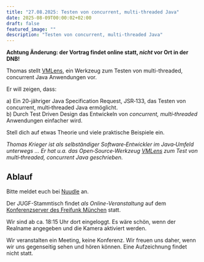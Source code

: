 ```yaml
---
title: "27.08.2025: Testen von concurrent, multi-threaded Java"
date: 2025-08-09T00:00:02+02:00
draft: false
featured_image: ""
description: "Testen von concurrent, multi-threaded Java"
---
```


**Achtung Änderung: der Vortrag findet online statt, _nicht_ vor Ort in der DNB!**

Thomas stellt [VMLens](https://vmlens.com/), ein Werkzeug zum Testen von multi-threaded, concurrent Java Anwendungen vor. 

Er will zeigen, dass:

a) Ein 20-jähriger Java Specification Request, JSR‑133, das Testen von concurrent, multi‑threaded Java ermöglicht.  
b) Durch Test Driven Design das Entwickeln von _concurrent, multi‑threaded_ Anwendungen einfacher wird.  

Stell dich auf etwas Theorie und viele praktische Beispiele ein.

_Thomas Krieger ist als selbständiger Software‑Entwickler im Java‑Umfeld unterwegs ... Er hat u.a. das Open‑Source‑Werkzeug [VMLens](https://vmlens.com/) zum Test von multi‑threaded, concurrent Java geschrieben._

## Ablauf

Bitte meldet euch bei [Nuudle](https://nuudel.digitalcourage.de/qHYCt9IcPvuWNgQI) an.

Der JUGF-Stammtisch findet _als Online-Veranstaltung_ auf dem [Konferenzserver des Freifunk München](https://meet.ffmuc.net/jugfmeeting) statt.

Wir sind ab ca. 18:15 Uhr dort eingeloggt. Es wäre schön, wenn der Realname angegeben und die Kamera aktiviert werden.

Wir veranstalten ein Meeting, keine Konferenz. Wir freuen uns daher, wenn wir uns gegenseitig sehen und hören können.
Eine Aufzeichnung findet nicht statt.